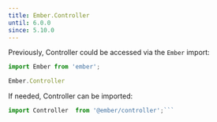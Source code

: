 ```yaml
---
title: Ember.Controller
until: 6.0.0
since: 5.10.0
---
```



Previously, Controller could be accessed via the `Ember` import:
```js
import Ember from 'ember';

Ember.Controller
```

 If needed, Controller can be imported:
```js
import Controller  from '@ember/controller';```
